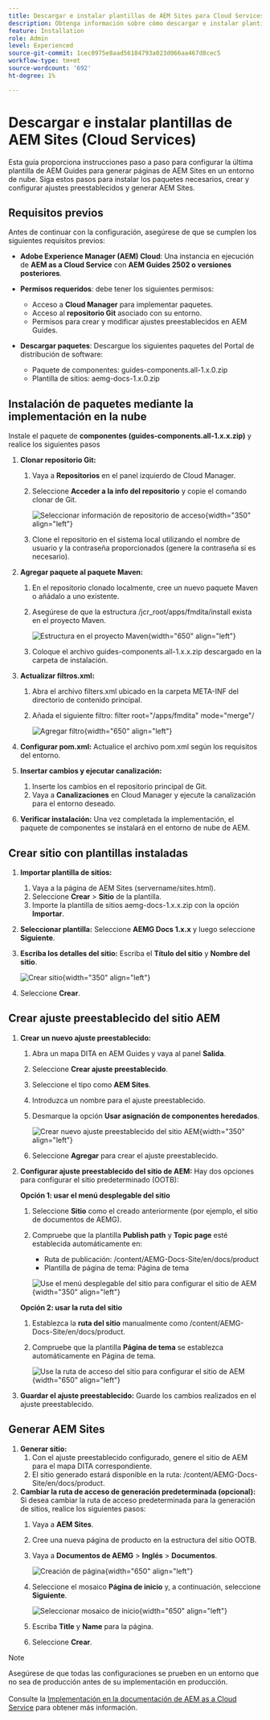 ```yaml
---
title: Descargar e instalar plantillas de AEM Sites para Cloud Services
description: Obtenga información sobre cómo descargar e instalar plantillas de AEM Sites para Cloud Services
feature: Installation
role: Admin
level: Experienced
source-git-commit: 1cec8975e8aad56184793a023d066aa467d8cec5
workflow-type: tm+mt
source-wordcount: '692'
ht-degree: 1%

---
```


# Descargar e instalar plantillas de AEM Sites (Cloud Services)

Esta guía proporciona instrucciones paso a paso para configurar la última plantilla de AEM Guides para generar páginas de AEM Sites en un entorno de nube. Siga estos pasos para instalar los paquetes necesarios, crear y configurar ajustes preestablecidos y generar AEM Sites.

## Requisitos previos

Antes de continuar con la configuración, asegúrese de que se cumplen los siguientes requisitos previos:

- **Adobe Experience Manager (AEM) Cloud**: Una instancia en ejecución de **AEM as a Cloud Service** con **AEM Guides 2502 o versiones posteriores**.

- **Permisos requeridos**: debe tener los siguientes permisos:

   - Acceso a **Cloud Manager** para implementar paquetes.
   - Acceso al **repositorio Git** asociado con su entorno.
   - Permisos para crear y modificar ajustes preestablecidos en AEM Guides.

- **Descargar paquetes**: Descargue los siguientes paquetes del Portal de distribución de software:

   - Paquete de componentes: guides-components.all-1.x.0.zip
   - Plantilla de sitios: aemg-docs-1.x.0.zip

## Instalación de paquetes mediante la implementación en la nube

Instale el paquete de **componentes (guides-components.all-1.x.x.zip)** y realice los siguientes pasos

1. **Clonar repositorio Git:**
   1. Vaya a **Repositorios** en el panel izquierdo de Cloud Manager.
   2. Seleccione **Acceder a la info del repositorio** y copie el comando clonar de Git.

      ![Seleccionar información de repositorio de acceso](/help/product-guide/knowledge-base/kb-articles/assets/publishing/access-repo.png){width="350" align="left"}

   3. Clone el repositorio en el sistema local utilizando el nombre de usuario y la contraseña proporcionados (genere la contraseña si es necesario).
2. **Agregar paquete al paquete Maven:**
   1. En el repositorio clonado localmente, cree un nuevo paquete Maven o añádalo a uno existente.
   2. Asegúrese de que la estructura /jcr_root/apps/fmdita/install exista en el proyecto Maven.

      ![Estructura en el proyecto Maven](/help/product-guide/knowledge-base/kb-articles/assets/publishing/maven-structure.png){width="650" align="left"}


   3. Coloque el archivo guides-components.all-1.x.x.zip descargado en la carpeta de instalación.

3. **Actualizar filtros.xml:**

   1. Abra el archivo filters.xml ubicado en la carpeta META-INF del directorio de contenido principal.
   2. Añada el siguiente filtro: filter root=&quot;/apps/fmdita&quot; mode=&quot;merge&quot;/


      ![Agregar filtro](/help/product-guide/knowledge-base/kb-articles/assets/publishing/add-filter-xml.png){width="650" align="left"}


4. **Configurar pom.xml:** Actualice el archivo pom.xml según los requisitos del entorno.
5. **Insertar cambios y ejecutar canalización:**
   1. Inserte los cambios en el repositorio principal de Git.
   2. Vaya a **Canalizaciones** en Cloud Manager y ejecute la canalización para el entorno deseado.
6. **Verificar instalación:** Una vez completada la implementación, el paquete de componentes se instalará en el entorno de nube de AEM.

## Crear sitio con plantillas instaladas

1. **Importar plantilla de sitios:**
   1. Vaya a la página de AEM Sites (servername/sites.html).
   2. Seleccione **Crear** > **Sitio** de la plantilla.
   3. Importe la plantilla de sitios aemg-docs-1.x.x.zip con la opción **Importar**.
2. **Seleccionar plantilla:** Seleccione **AEMG Docs 1.x.x** y luego seleccione **Siguiente**.
3. **Escriba los detalles del sitio:** Escriba el **Título del sitio** y **Nombre del sitio**.

   ![Crear sitio](/help/product-guide/knowledge-base/kb-articles/assets/publishing/create-site.png){width="350" align="left"}

4. Seleccione **Crear**.

## Crear ajuste preestablecido del sitio AEM

1. **Crear un nuevo ajuste preestablecido:**
   1. Abra un mapa DITA en AEM Guides y vaya al panel **Salida**.
   2. Seleccione **Crear ajuste preestablecido**.
   3. Seleccione el tipo como **AEM Sites**.
   4. Introduzca un nombre para el ajuste preestablecido.
   5. Desmarque la opción **Usar asignación de componentes heredados**.

      ![Crear nuevo ajuste preestablecido del sitio AEM](/help/product-guide/knowledge-base/kb-articles/assets/publishing/create-new-output-preset.png){width="350" align="left"}

   6. Seleccione **Agregar** para crear el ajuste preestablecido.
2. **Configurar ajuste preestablecido del sitio de AEM:** Hay dos opciones para configurar el sitio predeterminado (OOTB):

   **Opción 1: usar el menú desplegable del sitio**

   1. Seleccione **Sitio** como el creado anteriormente (por ejemplo, el sitio de documentos de AEMG).
   2. Compruebe que la plantilla **Publish path** y **Topic page** esté establecida automáticamente en:
      - Ruta de publicación: /content/AEMG-Docs-Site/en/docs/product
      - Plantilla de página de tema: Página de tema

      ![Use el menú desplegable del sitio para configurar el sitio de AEM](/help/product-guide/knowledge-base/kb-articles/assets/publishing/use-site-dropdown-cs.png){width="350" align="left"}

   **Opción 2: usar la ruta del sitio**

   1. Establezca la **ruta del sitio** manualmente como /content/AEMG-Docs-Site/en/docs/product.
   2. Compruebe que la plantilla **Página de tema** se establezca automáticamente en Página de tema.

      ![Use la ruta de acceso del sitio para configurar el sitio de AEM](/help/product-guide/knowledge-base/kb-articles/assets/publishing/use-site-path-cs.png){width="650" align="left"}

3. **Guardar el ajuste preestablecido:** Guarde los cambios realizados en el ajuste preestablecido.

## Generar AEM Sites

1. **Generar sitio:**
   1. Con el ajuste preestablecido configurado, genere el sitio de AEM para el mapa DITA correspondiente.
   2. El sitio generado estará disponible en la ruta: /content/AEMG-Docs-Site/en/docs/product.
2. **Cambiar la ruta de acceso de generación predeterminada (opcional):** Si desea cambiar la ruta de acceso predeterminada para la generación de sitios, realice los siguientes pasos:
   1. Vaya a **AEM Sites**.
   2. Cree una nueva página de producto en la estructura del sitio OOTB.
   3. Vaya a **Documentos de AEMG** > **Inglés** > **Documentos**.

      ![Creación de página](/help/product-guide/knowledge-base/kb-articles/assets/publishing/create-page-cs.png){width="650" align="left"}

   4. Seleccione el mosaico **Página de inicio** y, a continuación, seleccione **Siguiente**.

      ![Seleccionar mosaico de inicio](/help/product-guide/knowledge-base/kb-articles/assets/publishing/home-tile-cs.png){width="650" align="left"}

   5. Escriba **Title** y **Name** para la página.
   6. Seleccione **Crear**.

>[!NOTE]
>
> Asegúrese de que todas las configuraciones se prueben en un entorno que no sea de producción antes de su implementación en producción. <br><br> Consulte la [Implementación en la documentación de AEM as a Cloud Service](https://experienceleague.adobe.com/es/docs/experience-manager-cloud-service/content/implementing/deploying/overview) para obtener más información.
